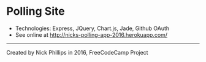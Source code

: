# Polling Site

  * Technologies: Express, JQuery, Chart.js, Jade, Github OAuth
  * See online at http://nicks-polling-app-2016.herokuapp.com/
  ----
Created by Nick Phillips in 2016, FreeCodeCamp Project
